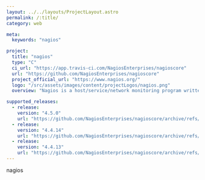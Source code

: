 ```yaml
---
layout: ../../layouts/ProjectLayout.astro
permalink: /:title/
category: web

meta:
  keywords: "nagios"

project:
  title: "nagios"
  type: "C"
  ci_url: "https://app.travis-ci.com/NagiosEnterprises/nagioscore"
  url: "https://github.com/NagiosEnterprises/nagioscore"
  project_official_url: "https://www.nagios.org/"
  logo: "/src/assets/images/content/projectLogos/nagios.png"
  overview: "Nagios is a host/service/network monitoring program written in C and released under the GNU General Public License, version 2. CGI programs are included to allow you to view the current status, history, etc via a web interface if you so desire."

supported_releases:
  - release:
    version: "4.5.0"
    url: "https://github.com/NagiosEnterprises/nagioscore/archive/refs/tags/nagios-4.5.0.tar.gz"
  - release:
    version: "4.4.14"
    url: "https://github.com/NagiosEnterprises/nagioscore/archive/refs/tags/nagios-4.4.14.tar.gz"
  - release:
    version: "4.4.13"
    url: "https://github.com/NagiosEnterprises/nagioscore/archive/refs/tags/nagios-4.4.13.tar.gz"
---
```


<p>nagios</p>
